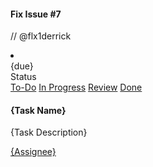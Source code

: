 #### Fix Issue #7
// @flx1derrick
<li class="list-group-item">
    <div class="card">
        <div class="card-header">
            <div class="btn text-muted float-left">
                {due}
            </div>
            <div class="btn float-right" type="button" id="dropdownMenuButton" data-toggle="dropdown"
                aria-haspopup="true" aria-expanded="false">
                Status
            </div>
            <div class="dropdown-menu" aria-labelledby="dropdownMenuButton">
                <a class="dropdown-item active" href="#">To-Do</a>
                <a class="dropdown-item" href="#">In Progress</a>
                <a class="dropdown-item" href="#">Review</a>
                <a class="dropdown-item" href="#">Done</a>
            </div>
        </div>        
        <!--Begin Card Body-->
        <div class="card-body">
            <h4 class="card-title">{Task Name}</h4>
            <p class="card-text">{Task Description}</p>
            <a href="#" class="badge badge-warning">
                {Assignee}</a>
        </div>
    </div>
</li>
